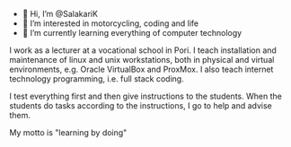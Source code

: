 - 👋 Hi, I’m @SalakariK
- 👀 I’m interested in motorcycling, coding and life
- 🌱 I’m currently learning everything of computer technology


I work as a lecturer at a vocational school in Pori. I teach installation and maintenance of linux and unix workstations, both in physical and virtual environments, e.g. Oracle VirtualBox and ProxMox. I also teach internet technology programming, i.e. full stack coding.

I test everything first and then give instructions to the students. When the students do tasks according to the instructions, I go to help and advise them.

My motto is "learning by doing"

<!---
SalakariK/SalakariK is a ✨ special ✨ repository because its `README.md` (this file) appears on your GitHub profile.
You can click the Preview link to take a look at your changes.
--->
